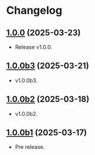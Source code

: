 # Changelog

## [1.0.0](https://github.com/deer-hunt/ipserver/releases/tag/v1.0.0) (2025-03-23)

- Release v1.0.0.

## [1.0.0b3](https://github.com/deer-hunt/ipserver/releases/tag/v1.0.0b3) (2025-03-21)

- v1.0.0b3.

## [1.0.0b2](https://github.com/deer-hunt/ipserver/releases/tag/v1.0.0b2) (2025-03-18)

- v1.0.0b2.

## [1.0.0b1](https://github.com/deer-hunt/ipserver/releases/tag/v1.0.0b1) (2025-03-17)

- Pre release.
